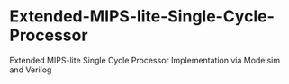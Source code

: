 # Extended-MIPS-lite-Single-Cycle-Processor
Extended MIPS-lite Single Cycle Processor Implementation via Modelsim and Verilog
